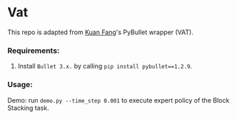 # Vat

This repo is adapted from [Kuan Fang](https://github.com/kuanfang/)'s PyBullet wrapper (VAT).

### Requirements:

1. Install `Bullet 3.x.` by calling `pip install pybullet==1.2.9`.

### Usage:

Demo: run `demo.py --time_step 0.001` to execute expert policy of the Block Stacking task.
